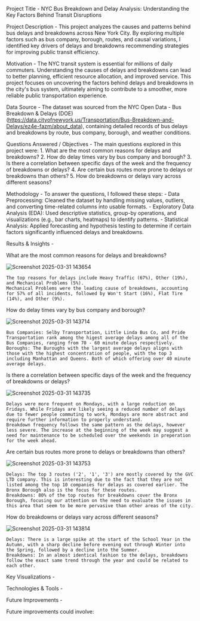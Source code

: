 Project Title - NYC Bus Breakdown and Delay Analysis: Understanding the Key Factors Behind Transit Disruptions

Project Description - This project analyzes the causes and patterns behind bus delays and breakdowns across New York City. By exploring multiple factors such as bus company, borough, routes, and causal variations, I identified key drivers of delays and breakdowns recommending strategies for improving public transit efficiency.

Motivation - The NYC transit system is essential for millions of daily commuters. Understanding the causes of delays and breakdowns can lead to better planning, efficient resource allocation, and improved service. This project focuses on uncovering the factors behind delays and breakdowns in the city's bus system, ultimately aiming to contribute to a smoother, more reliable public transportation experience.

Data Source - The dataset was sourced from the NYC Open Data - Bus Breakdown & Delays (DOE) (https://data.cityofnewyork.us/Transportation/Bus-Breakdown-and-Delays/ez4e-fazm/about_data), containing detailed records of bus delays and breakdowns by route, bus company, borough, and weather conditions.

Questions Answered / Objectives - The main questions explored in this project were: 1. What are the most common reasons for delays and breakdowns? 2. How do delay times vary by bus company and borough? 3. Is there a correlation between specific days of the week and the frequency of breakdowns or delays? 4. Are certain bus routes more prone to delays or breakdowns than others? 5. How do breakdowns or delays vary across different seasons?

Methodology - To answer the questions, I followed these steps: - Data Preprocessing: Cleaned the dataset by handling missing values, outliers, and converting time-related columns into usable formats. - Exploratory Data Analysis (EDA): Used descriptive statistics, group-by operations, and visualizations (e.g., bar charts, heatmaps) to identify patterns. - Statistical Analysis: Applied forecasting and hypothesis testing to determine if certain factors significantly influenced delays and breakdowns.

Results & Insights -

What are the most common reasons for delays and breakdowns?

![Screenshot 2025-03-31 143654](https://github.com/user-attachments/assets/79c76598-d47e-4027-b247-7a95dec039e8)

    The top reasons for delays include Heavy Traffic (67%), Other (19%), and Mechanical Problems (5%).
    Mechanical Problems were the leading cause of breakdowns, accounting for 57% of all incidents, followed by Won't Start (16%), Flat Tire (14%), and Other (9%).

How do delay times vary by bus company and borough?

![Screenshot 2025-03-31 143714](https://github.com/user-attachments/assets/7e875496-4840-48ac-b33e-b26f4237b2cd)

    Bus Companies: Selby Transportation, Little Linda Bus Co, and Pride Transportation rank among the higest average delays among all of the Bus Companies, ranging from 70 - 60 minute delays respectively.
    Boroughs: The Buroughs with the largest average delays aligns with those with the highest concentration of people, with the top 3 including Manhattan and Queens. Both of which offering over 40 minute average delays.

Is there a correlation between specific days of the week and the frequency of breakdowns or delays?

![Screenshot 2025-03-31 143735](https://github.com/user-attachments/assets/ac00e093-f316-446e-8d59-2246642db020)

    Delays were more frequent on Mondays, with a large reduction on Fridays. While Fridays are likely seeing a reduced number of delays due to fewer people commuting to work, Mondays are more abstract and require further information to properly understand.
    Breakdown frequency follows the same pattern as the delays, however less severe. The increase at the beginning of the week may suggest a need for maintenance to be scheduled over the weekends in preperation for the week ahead.

Are certain bus routes more prone to delays or breakdowns than others?

![Screenshot 2025-03-31 143753](https://github.com/user-attachments/assets/7183666c-d7b1-46f7-a9af-8d14f51c9ad9)

    Delays: The top 3 routes ('2', '1', '3') are mostly covered by the GVC LTD company. This is interesting due to the fact that they are not listed among the top 10 companies for delays as covered earlier. The Bronx Borough also is the focus for these routes.
    Breakdowns: 80% of the top routes for breakdowns cover the Bronx Borough, focusing our attention on the need to evaluate the issues in this area that seem to be more pervasive than other areas of the city.

How do breakdowns or delays vary across different seasons?

![Screenshot 2025-03-31 143814](https://github.com/user-attachments/assets/79e3a3d7-3184-4aa5-8ca5-c64578e7e3de)

    Delays: There is a large spike at the start of the School Year in the Autumn, with a sharp decline before evening out through Winter into the Spring, followed by a decline into the Summer.
    Breakdowns: In an almost identical fashion to the delays, breakdowns follow the exact same trend through the year and could be related to each other.

Key Visualizations - 

Technologies & Tools - 

Future Improvements - 

Future improvements could involve:

    
